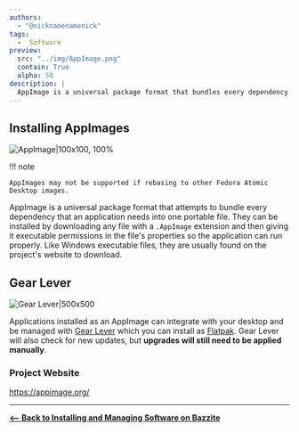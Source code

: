 ```yaml
---
authors:
  - "@nicknamenamenick"
tags:
  -  Software
preview:
  src: "../img/AppImage.png"
  contain: True
  alpha: 50
description: |
  AppImage is a universal package format that bundles every dependency an application needs.
---
```


<!-- ANCHOR: METADATA -->
<!--{"url_discourse": "https://universal-blue.discourse.group/docs?topic=2641", "fetched_at": "2024-09-03 16:43:10.114605+00:00"}-->
<!-- ANCHOR_END: METADATA -->

## Installing AppImages

![AppImage|100x100, 100%](../img/AppImage.png)

!!! note
    
    AppImages may not be supported if rebasing to other Fedora Atomic Desktop images.

AppImage is a universal package format that attempts to bundle every dependency that an application needs into one portable file. They can be installed by downloading any file with a `.AppImage` extension and then giving it executable permissions in the file's properties so the application can run properly. Like Windows executable files, they are usually found on the project's website to download.

## Gear Lever

![Gear Lever|500x500](../img/Gear_Level.png)

Applications installed as an AppImage can integrate with your desktop and be managed with [Gear Lever](https://github.com/mijorus/gearlever) which you can install as [Flatpak](./Flatpak.md).  Gear Lever will also check for new updates, but **upgrades will still need to be applied manually**.

### Project Website

https://appimage.org/

<hr>

[**<-- Back to Installing and Managing Software on Bazzite**](./index.md)

